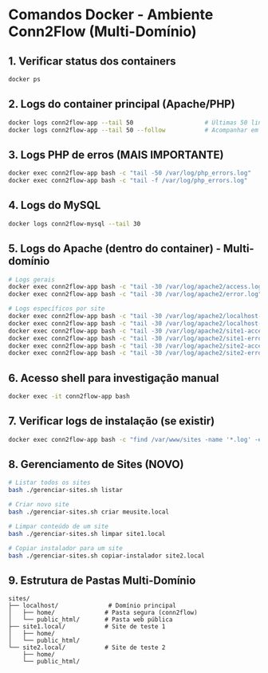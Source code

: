# Comandos Docker - Ambiente Conn2Flow (Multi-Domínio)

## 1. Verificar status dos containers
```bash
docker ps
```

## 2. Logs do container principal (Apache/PHP)
```bash
docker logs conn2flow-app --tail 50                    # Últimas 50 linhas
docker logs conn2flow-app --tail 50 --follow           # Acompanhar em tempo real
```

## 3. Logs PHP de erros (MAIS IMPORTANTE)
```bash
docker exec conn2flow-app bash -c "tail -50 /var/log/php_errors.log"
docker exec conn2flow-app bash -c "tail -f /var/log/php_errors.log"    # Tempo real
```

## 4. Logs do MySQL
```bash
docker logs conn2flow-mysql --tail 30
```

## 5. Logs do Apache (dentro do container) - Multi-domínio
```bash
# Logs gerais
docker exec conn2flow-app bash -c "tail -30 /var/log/apache2/access.log"
docker exec conn2flow-app bash -c "tail -30 /var/log/apache2/error.log"

# Logs específicos por site
docker exec conn2flow-app bash -c "tail -30 /var/log/apache2/localhost-access.log"
docker exec conn2flow-app bash -c "tail -30 /var/log/apache2/localhost-error.log"
docker exec conn2flow-app bash -c "tail -30 /var/log/apache2/site1-access.log"
docker exec conn2flow-app bash -c "tail -30 /var/log/apache2/site1-error.log"
docker exec conn2flow-app bash -c "tail -30 /var/log/apache2/site2-access.log"
docker exec conn2flow-app bash -c "tail -30 /var/log/apache2/site2-error.log"
```

## 6. Acesso shell para investigação manual
```bash
docker exec -it conn2flow-app bash
```

## 7. Verificar logs de instalação (se existir)
```bash
docker exec conn2flow-app bash -c "find /var/www/sites -name '*.log' -exec tail -20 {} +"
```

## 8. Gerenciamento de Sites (NOVO)
```bash
# Listar todos os sites
bash ./gerenciar-sites.sh listar

# Criar novo site
bash ./gerenciar-sites.sh criar meusite.local

# Limpar conteúdo de um site
bash ./gerenciar-sites.sh limpar site1.local

# Copiar instalador para um site
bash ./gerenciar-sites.sh copiar-instalador site2.local
```

## 9. Estrutura de Pastas Multi-Domínio
```
sites/
├── localhost/              # Domínio principal
│   ├── home/              # Pasta segura (conn2flow)
│   └── public_html/       # Pasta web pública
├── site1.local/           # Site de teste 1
│   ├── home/
│   └── public_html/
└── site2.local/           # Site de teste 2
    ├── home/
    └── public_html/
```
